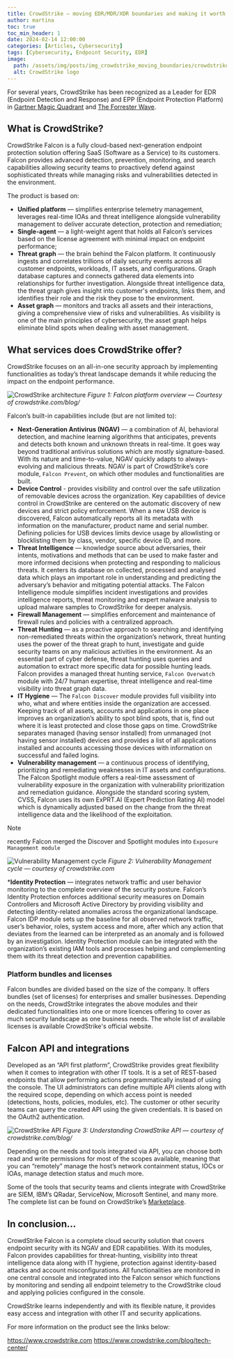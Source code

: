 ```yaml
---
title: CrowdStrike — moving EDR/MDR/XDR boundaries and making it worth
author: martina
toc: true
toc_min_header: 1
date: 2024-02-14 12:00:00
categories: [Articles, Cybersecurity]
tags: [Cybersecurity, Endpoint Security, EDR]
image:
  path: /assets/img/posts/img_crowdstrike_moving_boundaries/crowdstrike-1.webp
  alt: CrowdStrike logo
---
```

For several years, CrowdStrike has been recognized as a Leader for EDR (Endpoint Detection and Response) and EPP (Endpoint Protection Platform) in [Gartner Magic Quadrant](https://www.crowdstrike.com/en-us/blog/crowdstrike-named-leader-2024-gartner-magic-quadrant-endpoint-protection/) and [The Forrester Wave](https://www.crowdstrike.com/en-us/resources/reports/forrester-wave-mdr-services-q1-2025/).


## What is CrowdStrike?

CrowdStrike Falcon is a fully cloud-based next-generation endpoint protection solution offering SaaS (Software as a Service) to its customers. Falcon provides advanced detection, prevention, monitoring, and search capabilities allowing security teams to proactively defend against sophisticated threats while managing risks and vulnerabilities detected in the environment.

The product is based on:

* **Unified platform** — simplifies enterprise telemetry management, leverages real-time IOAs and threat intelligence alongside vulnerability management to deliver accurate detection, protection and remediation;
* **Single-agent** — a light-weight agent that holds all Falcon’s services based on the license agreement with minimal impact on endpoint performance;
* **Threat graph** — the brain behind the Falcon platform. It continuously ingests and correlates trillions of daily security events across all customer endpoints, workloads, IT assets, and configurations. Graph database captures and connects gathered data elements into relationships for further investigation. Alongside threat intelligence data, the threat graph gives insight into customer's endpoints, links them, and identifies their role and the risk they pose to the environment.
* **Asset graph** — monitors and tracks all assets and their interactions, giving a comprehensive view of risks and vulnerabilities. As visibility is one of the main principles of cybersecurity, the asset graph helps eliminate blind spots when dealing with asset management.


## What services does CrowdStrike offer?

CrowdStrike focuses on an all-in-one security approach by implementing functionalities as today’s threat landscape demands it while reducing the impact on the endpoint performance.

![CrowdStrike architecture](\assets\img\posts\img_crowdstrike_moving_boundaries\CS_architecture.png)
_Figure 1: Falcon platform overview — Courtesy of crowdstrike.com/blog/_

Falcon’s built-in capabilities include (but are not limited to):

* **Next-Generation Antivirus (NGAV)** — a combination of AI, behavioral detection, and machine learning algorithms that anticipates, prevents and detects both known and unknown threats in real-time. It goes way beyond traditional antivirus solutions which are mostly signature-based. With its nature and time-to-value, NGAV quickly adapts to always-evolving and malicious threats. NGAV is part of CrowdStrike’s core module, `Falcon Prevent`, on which other modules and functionalities are built.
* **Device Control** - provides visibility and control over the safe utilization of removable devices across the organization. Key capabilities of device control in CrowdStrike are centered on the automatic discovery of new devices and strict policy enforcement. When a new USB device is discovered, Falcon automatically reports all its metadata with information on the manufacturer, product name and serial number. Defining policies for USB devices limits device usage by allowlisting or blocklisting them by class, vendor, specific device ID, and more.
* **Threat Intelligence** — knowledge source about adversaries, their intents, motivations and methods that can be used to make faster and more informed decisions when protecting and responding to malicious threats. It centers its database on collected, processed and analysed data which plays an important role in understanding and predicting the adversary’s behavior and mitigating potential attacks. The Falcon Intelligence module simplifies incident investigations and provides intelligence reports, threat monitoring and expert malware analysis to upload malware samples to CrowdStrike for deeper analysis.
* **Firewall Management** — simplifies enforcement and maintenance of firewall rules and policies with a centralized approach.
* **Threat Hunting** — as a proactive approach to searching and identifying non-remediated threats within the organization’s network, threat hunting uses the power of the threat graph to hunt, investigate and guide security teams on any malicious activities in the environment. As an essential part of cyber defense, threat hunting uses queries and automation to extract more specific data for possible hunting leads. Falcon provides a managed threat hunting service, `Falcon Overwatch` module with 24/7 human expertise, threat intelligence and real-time visibility into threat graph data.
* **IT Hygiene** — The `Falcon Discover` module provides full visibility into who, what and where entities inside the organization are accessed. Keeping track of all assets, accounts and applications in one place improves an organization’s ability to spot blind spots, that is, find out where it is least protected and close those gaps on time. CrowdStrike separates managed (having sensor installed) from unmanaged (not having sensor installed) devices and provides a list of all applications installed and accounts accessing those devices with information on successful and failed logins.
* **Vulnerability management** — a continuous process of identifying, prioritizing and remediating weaknesses in IT assets and configurations. The Falcon Spotlight module offers a real-time assessment of vulnerability exposure in the organization with vulnerability prioritization and remediation guidance. Alongside the standard scoring system, CVSS, Falcon uses its own ExPRT.AI (Expert Prediction Rating AI) model which is dynamically adjusted based on the change from the threat intelligence data and the likelihood of the exploitation.
> [!NOTE]
>recently Falcon merged the Discover and Spotlight modules into `Exposure Management module`

![Vulnerability Management cycle](\assets\img\posts\img_crowdstrike_moving_boundaries\vulnerability-management-cycle.png)
_Figure 2: Vulnerability Management cycle — courtesy of crowdstrike.com_

***Identity Protection** — integrates network traffic and user behavior monitoring to the complete overview of the security posture. Falcon’s Identity Protection enforces additional security measures on Domain Controllers and Microsoft Active Directory by providing visibility and detecting identity-related anomalies across the organizational landscape. Falcon IDP module sets up the baseline for all observed network traffic, user’s behavior, roles, system access and more, after which any action that deviates from the learned can be interpreted as an anomaly and is followed by an investigation. Identity Protection module can be integrated with the organization’s existing IAM tools and processes helping and complementing them with its threat detection and prevention capabilities.

### Platform bundles and licenses
Falcon bundles are divided based on the size of the company. It offers bundles (set of licenses) for enterprises and smaller businesses. Depending on the needs, CrowdStrike integrates the above modules and their dedicated functionalities into one or more licences offering to cover as much security landscape as one business needs. The whole list of available licenses is available CrowdStrike's official website.

## Falcon API and integrations
Developed as an “API first platform”, CrowdStrike provides great flexibility when it comes to integration with other IT tools. It is a set of REST-based endpoints that allow performing actions programmatically instead of using the console. The UI administrators can define multiple API clients along with the required scope, depending on which access point is needed (detections, hosts, policies, modules, etc). The customer or other security teams can query the created API using the given credentials. It is based on the OAuth2 authentication.

![CrowdStrike API](\assets\img\posts\img_crowdstrike_moving_boundaries\api_call.png)
_Figure 3: Understanding CrowdStrike API — courtesy of crowdstrike.com/blog/_

Depending on the needs and tools integrated via API, you can choose both read and write permissions for most of the scopes available, meaning that you can “remotely” manage the host’s network containment status, IOCs or IOAs, manage detection status and much more.

Some of the tools that security teams and clients integrate with CrowdStrike are SIEM, IBM’s QRadar, ServiceNow, Microsoft Sentinel, and many more. The complete list can be found on CrowdStrike’s [Marketplace](https://marketplace.crowdstrike.com/).


## In conclusion…
CrowdStrike Falcon is a complete cloud security solution that covers endpoint security with its NGAV and EDR capabilities. With its modules, Falcon provides capabilities for threat-hunting, visibility into threat intelligence data along with IT hygiene, protection against identity-based attacks and account misconfigurations. All functionalities are monitored in one central console and integrated into the Falcon sensor which functions by monitoring and sending all endpoint telemetry to the CrowdStrike cloud and applying policies configured in the console.

CrowdStrike learns independently and with its flexible nature, it provides easy access and integration with other IT and security applications.


For more information on the product see the links below:

https://www.crowdstrike.com
https://www.crowdstrike.com/blog/tech-center/